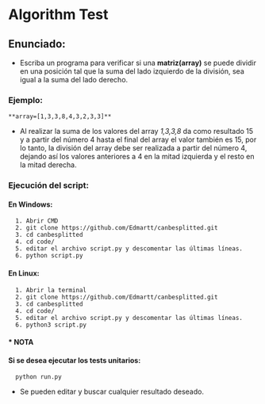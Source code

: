 # Algorithm Test

## **Enunciado:**

* Escriba un programa para verificar si una **matriz(array)** se puede dividir en una posición tal que la suma del lado izquierdo de la división, sea igual a la suma del lado derecho.

### **Ejemplo:**
    **array=[1,3,3,8,4,3,2,3,3]**

* Al realizar la suma de los valores del array *1,3,3,8* da como resultado 15 y a partir del número 4 hasta el final del array el valor también es 15, por lo tanto, la división del array debe ser realizada a partir del número 4, dejando así los valores anteriores a 4 en la mitad izquierda y el resto en la mitad derecha.

### Ejecución del script:

  #### En Windows:
      1. Abrir CMD
      2. git clone https://github.com/Edmartt/canbesplitted.git
      3. cd canbesplitted
      4. cd code/
      5. editar el archivo script.py y descomentar las últimas líneas.
      6. python script.py
   
  #### En Linux:
      1. Abrir la terminal
      2. git clone https://github.com/Edmartt/canbesplitted.git
      3. cd canbesplitted
      4. cd code/
      5. editar el archivo script.py y descomentar las últimas líneas.
      6. python3 script.py
  
  #### * NOTA
   #### Si se desea ejecutar los tests unitarios:
      python run.py
  * Se pueden editar y buscar cualquier resultado deseado.
